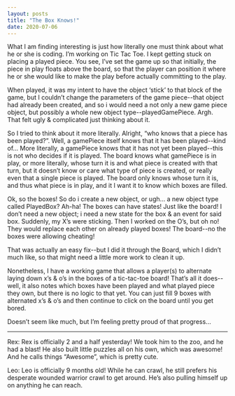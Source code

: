 ```yaml
---
layout: posts
title: "The Box Knows!"
date: 2020-07-06
---
```


What I am finding interesting is just how literally one must think about what he or she is coding.  I’m working on Tic Tac Toe.  I kept getting stuck on placing a played piece.  You see, I’ve set the game up so that initially, the piece in play floats above the board, so that the player can position it where he or she would like to make the play before actually committing to the play.  

When played, it was my intent to have the object ‘stick’ to that block of the game, but I couldn’t change the parameters of the game piece--that object had already been created, and so i would need a not only a new game piece object, but possibly a whole new object type--playedGamePiece.  Argh.  That felt ugly & complicated just thinking about it.  

So I tried to think about it more literally.  Alright, “who knows that a piece has been played?”.  Well, a gamePiece itself knows that it has been played--kind of...  More literally, a gamePiece knows that it has not yet been played--this is not who decides if it is played.  The board knows what gamePiece is in play, or more literally, whose turn it is and what piece is created with that turn, but it doesn’t know or care what type of piece is created, or really even that a single piece is played.  The board only knows whose turn it is, and thus what piece is in play, and it I want it to know which boxes are filled.

Ok, so the boxes!  So do i create a new object, or ugh… a new object type called PlayedBox? Ah-ha!  The boxes can have states!  Just like the board!  I don’t need a new object; i need a new state for the box & an event for said box.  Suddenly, my X’s were sticking.  Then I worked on the O’s, but oh no!  They would replace each other on already played boxes!  The board--no the boxes were allowing cheating!  

That was actually an easy fix--but I did it through the Board, which I didn’t much like, so that might need a little more work to clean it up.  

Nonetheless, I have a working game that allows a player(s) to alternate laying down x’s & o’s in the boxes of a tic-tac-toe board!  That’s all it does--well, it also notes which boxes have been played and what played piece they own, but there is no logic to that yet.  You can just fill 9 boxes with alternated x’s & o’s and then continue to click on the board until you get bored.  

Doesn’t seem like much, but I’m feeling pretty proud of that progress...

***
Rex:
Rex is officially 2 and a half yesterday!  We took him to the zoo, and he had a blast!  He also built little puzzles all on his own, which was awesome!  And he calls things “Awesome”, which is pretty cute.

Leo:
Leo is officially 9 months old!  While he can crawl, he still prefers his desperate wounded warrior crawl to get around.  He’s also pulling himself up on anything he can reach.
